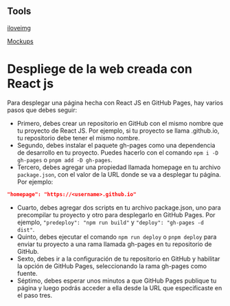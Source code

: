 ## Tools
[iloveimg](https://www.iloveimg.com/crop-image)

[Mockups](https://shots.so/)

# Despliege de la web creada con React js

Para desplegar una página hecha con React JS en GitHub Pages, hay varios pasos que debes seguir:

- Primero, debes crear un repositorio en GitHub con el mismo nombre que tu proyecto de React JS. Por ejemplo, si tu proyecto se llama <username>.github.io, tu repositorio debe tener el mismo nombre.
- Segundo, debes instalar el paquete gh-pages como una dependencia de desarrollo en tu proyecto. Puedes hacerlo con el comando `npm i -D gh-pages` o `pnpm add -D gh-pages`.
- Tercero, debes agregar una propiedad llamada homepage en tu archivo `package.json`, con el valor de la URL donde se va a desplegar tu página. Por ejemplo: 
```json
"homepage": "https://<username>.github.io"
```
- Cuarto, debes agregar dos scripts en tu archivo package.json, uno para precompilar tu proyecto y otro para desplegarlo en GitHub Pages. Por ejemplo, `"predeploy": "npm run build"` y `"deploy": "gh-pages -d dist"`.
- Quinto, debes ejecutar el comando `npm run deploy` o `pnpm deploy` para enviar tu proyecto a una rama llamada gh-pages en tu repositorio de GitHub.
- Sexto, debes ir a la configuración de tu repositorio en GitHub y habilitar la opción de GitHub Pages, seleccionando la rama gh-pages como fuente.
- Séptimo, debes esperar unos minutos a que GitHub Pages publique tu página y luego podrás acceder a ella desde la URL que especificaste en el paso tres.